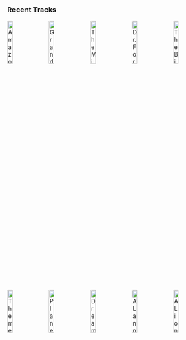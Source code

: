 ### Recent Tracks
[<img src='https://lastfm.freetls.fastly.net/i/u/300x300/b6123c2e3d4606aece6a4348385cb1bd.png' width='16%' height='16%' alt='Amazons of Themyscira'>](https://www.last.fm/music/rupert%2bgregson-williams/_/amazons%2bof%2bthemyscira)&nbsp;&nbsp;&nbsp;&nbsp;[<img src='https://lastfm.freetls.fastly.net/i/u/300x300/750c4fd0e12446d8bf69661a248cbee7.png' width='16%' height='16%' alt='Grand Bazaar, Istanbul'>](https://www.last.fm/music/thomas%2bnewman/_/grand%2bbazaar%252c%2bistanbul)&nbsp;&nbsp;&nbsp;&nbsp;[<img src='https://lastfm.freetls.fastly.net/i/u/300x300/af8dc9425f9e4077996eaea84cede896.png' width='16%' height='16%' alt='The Mission'>](https://www.last.fm/music/alexandre%2bdesplat/_/the%2bmission)&nbsp;&nbsp;&nbsp;&nbsp;[<img src='https://lastfm.freetls.fastly.net/i/u/300x300/2823fc5e8f80ac14143b76a3987b86c9.png' width='16%' height='16%' alt='Dr. Ford'>](https://www.last.fm/music/ramin%2bdjawadi/_/dr.%2bford)&nbsp;&nbsp;&nbsp;&nbsp;[<img src='https://lastfm.freetls.fastly.net/i/u/300x300/96507e89022c4f9c9e06f2735607a832.png' width='16%' height='16%' alt='The Bioluminescence of the Night'>](https://www.last.fm/music/james%2bhorner/_/the%2bbioluminescence%2bof%2bthe%2bnight)&nbsp;&nbsp;&nbsp;&nbsp;<br>[<img src='https://lastfm.freetls.fastly.net/i/u/300x300/20e965079dff478d8f83842ec29257a5.png' width='16%' height='16%' alt='Theme from Jurassic Park'>](https://www.last.fm/music/john%2bwilliams/_/theme%2bfrom%2bjurassic%2bpark)&nbsp;&nbsp;&nbsp;&nbsp;[<img src='https://lastfm.freetls.fastly.net/i/u/300x300/93abb8f8430d1ec2d9dd136660a8c636.png' width='16%' height='16%' alt='Planetarium'>](https://www.last.fm/music/justin%2bhurwitz/_/planetarium)&nbsp;&nbsp;&nbsp;&nbsp;[<img src='https://lastfm.freetls.fastly.net/i/u/300x300/899ae404dc224d70bc8e6a5224c803f4.png' width='16%' height='16%' alt='Dream Is Collapsing'>](https://www.last.fm/music/hans%2bzimmer/_/dream%2bis%2bcollapsing)&nbsp;&nbsp;&nbsp;&nbsp;[<img src='https://lastfm.freetls.fastly.net/i/u/300x300/7d87fa75c63a4f8484d121dfde6175e8.png' width='16%' height='16%' alt='A Lannister Always Pays His Debts'>](https://www.last.fm/music/ramin%2bdjawadi/_/a%2blannister%2balways%2bpays%2bhis%2bdebts)&nbsp;&nbsp;&nbsp;&nbsp;[<img src='https://lastfm.freetls.fastly.net/i/u/300x300/ce5054350b03ec0fd8b28b18f48554fb.png' width='16%' height='16%' alt='A Lions Legacy'>](https://www.last.fm/music/ramin%2bdjawadi/_/a%2blion%2527s%2blegacy)&nbsp;&nbsp;&nbsp;&nbsp;<br>